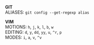 **GIT**<br>
ALIASES: `git config --get-regexp alias`<br>

**VIM**<br>
MOTIONS: `h`, `j`, `k`, `l`, `b`, `w`<br>
EDITING: `d`, `y`, `dd`, `yy`, `u`, `^r`, `p`<br>
MODES: `i`, `a`, `v`, `^v`<br>
